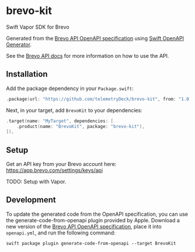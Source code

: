 # brevo-kit
Swift Vapor SDK for Brevo

Generated from the [Brevo API OpenAPI specification](https://api.brevo.com/v3/swagger_definition_v3.yml) 
using [Swift OpenAPI Generator](https://github.com/apple/swift-openapi-generator).

See the [Brevo API docs](https://developers.brevo.com/docs/getting-started) for more information on how to use the API.

## Installation

Add the package dependency in your `Package.swift`:

```swift
.package(url: "https://github.com/telemetryDeck/brevo-kit", from: "1.0.0"),
```

Next, in your target, add `BrevoKit` to your dependencies:

```swift
.target(name: "MyTarget", dependencies: [
    .product(name: "BrevoKit", package: "brevo-kit"),
]),
```

## Setup

Get an API key from your Brevo account here: https://app.brevo.com/settings/keys/api

TODO: Setup with Vapor. 


## Development

To update the generated code from the OpenAPI specification, you can use the generate-code-from-openapi plugin 
provided by Apple. Download a new version of the 
[Brevo API OpenAPI specification](https://api.brevo.com/v3/swagger_definition_v3.yml), place it into `openapi.yml`, 
and run the following command:

```
swift package plugin generate-code-from-openapi --target BrevoKit
```

